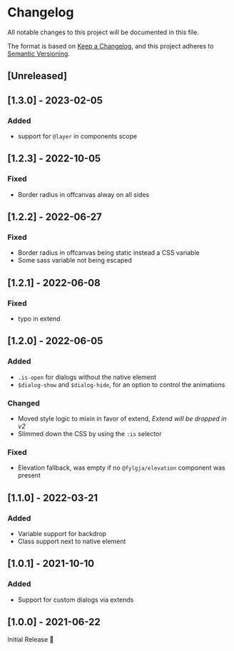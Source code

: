 # Changelog
All notable changes to this project will be documented in this file.

The format is based on [Keep a Changelog](https://keepachangelog.com/en/1.0.0/),
and this project adheres to [Semantic Versioning](https://semver.org/spec/v2.0.0.html).

## [Unreleased]

## [1.3.0] - 2023-02-05
### Added
- support for `@layer` in components scope

## [1.2.3] - 2022-10-05
### Fixed
- Border radius in offcanvas alway on all sides

## [1.2.2] - 2022-06-27
### Fixed
- Border radius in offcanvas being static instead a CSS variable
- Some sass variable not being escaped

## [1.2.1] - 2022-06-08
### Fixed
- typo in extend

## [1.2.0] - 2022-06-05
### Added
- `.is-open` for dialogs without the native element
- `$dialog-show` and `$dialog-hide`, for an option to control the animations

### Changed
- Moved style logic to mixin in favor of extend,
  _Extend will be dropped in v2_
- Slimmed down the CSS by using the `:is` selector

### Fixed
- Elevation fallback, was empty if no `@fylgja/elevation` component was present

## [1.1.0] - 2022-03-21
### Added
- Variable support for backdrop
- Class support next to native element

## [1.0.1] - 2021-10-10
### Added
- Support for custom dialogs via extends

## [1.0.0] - 2021-06-22
Initial Release 🎉
